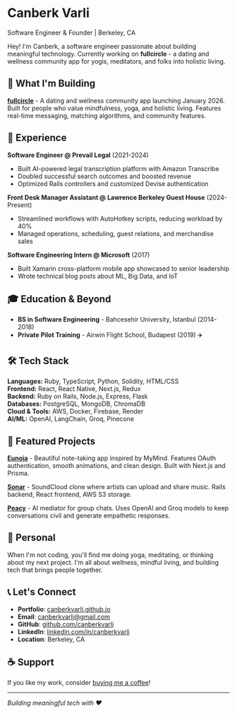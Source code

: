 # Canberk Varli

Software Engineer & Founder | Berkeley, CA

Hey! I'm Canberk, a software engineer passionate about building meaningful technology. Currently working on **fullcircle** - a dating and wellness community app for yogis, meditators, and folks into holistic living.

## 🚀 What I'm Building

**[fullcircle](https://joinfullcircle.app)** - A dating and wellness community app launching January 2026. Built for people who value mindfulness, yoga, and holistic living. Features real-time messaging, matching algorithms, and community features.

## 💼 Experience

**Software Engineer @ Prevail Legal** (2021-2024)
- Built AI-powered legal transcription platform with Amazon Transcribe
- Doubled successful search outcomes and boosted revenue
- Optimized Rails controllers and customized Devise authentication

**Front Desk Manager Assistant @ Lawrence Berkeley Guest House** (2024-Present)
- Streamlined workflows with AutoHotkey scripts, reducing workload by 40%
- Managed operations, scheduling, guest relations, and merchandise sales

**Software Engineering Intern @ Microsoft** (2017)
- Built Xamarin cross-platform mobile app showcased to senior leadership
- Wrote technical blog posts about ML, Big Data, and IoT

## 🎓 Education & Beyond

- **BS in Software Engineering** - Bahcesehir University, Istanbul (2014-2018)
- **Private Pilot Training** - Airwin Flight School, Budapest (2019) ✈️

## 🛠️ Tech Stack

**Languages:** Ruby, TypeScript, Python, Solidity, HTML/CSS  
**Frontend:** React, React Native, Next.js, Redux  
**Backend:** Ruby on Rails, Node.js, Express, Flask  
**Databases:** PostgreSQL, MongoDB, ChromaDB  
**Cloud & Tools:** AWS, Docker, Firebase, Render  
**AI/ML:** OpenAI, LangChain, Groq, Pinecone

## 🌟 Featured Projects

**[Eunoia](https://eunoia-two.vercel.app)** - Beautiful note-taking app inspired by MyMind. Features OAuth authentication, smooth animations, and clean design. Built with Next.js and Prisma.

**[Sonar](https://sonar-v2.onrender.com)** - SoundCloud clone where artists can upload and share music. Rails backend, React frontend, AWS S3 storage.

**[Peacy](https://github.com/canberkvarli/peacy)** - AI mediator for group chats. Uses OpenAI and Groq models to keep conversations civil and generate empathetic responses.

## 🧘 Personal

When I'm not coding, you'll find me doing yoga, meditating, or thinking about my next project. I'm all about wellness, mindful living, and building tech that brings people together.

## 📞 Let's Connect

- **Portfolio**: [canberkvarli.github.io](https://canberkvarli.github.io)
- **Email**: canberkvarli@gmail.com
- **GitHub**: [github.com/canberkvarli](https://github.com/canberkvarli)
- **LinkedIn**: [linkedin.com/in/canberkvarli](https://linkedin.com/in/canberkvarli)
- **Location**: Berkeley, CA

## ☕ Support

If you like my work, consider [buying me a coffee](https://buymeacoffee.com/canberkvarli)!

---

*Building meaningful tech with ❤️*
